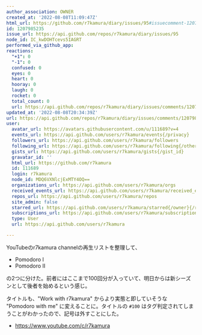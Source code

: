 ```yaml
---
author_association: OWNER
created_at: '2022-08-08T11:09:47Z'
html_url: https://github.com/r7kamura/diary/issues/95#issuecomment-1207985235
id: 1207985235
issue_url: https://api.github.com/repos/r7kamura/diary/issues/95
node_id: IC_kwDOHTcevs5IAGRT
performed_via_github_app: 
reactions:
  "+1": 0
  "-1": 0
  confused: 0
  eyes: 0
  heart: 0
  hooray: 0
  laugh: 0
  rocket: 0
  total_count: 0
  url: https://api.github.com/repos/r7kamura/diary/issues/comments/1207985235/reactions
updated_at: '2022-08-08T20:34:39Z'
url: https://api.github.com/repos/r7kamura/diary/issues/comments/1207985235
user:
  avatar_url: https://avatars.githubusercontent.com/u/111689?v=4
  events_url: https://api.github.com/users/r7kamura/events{/privacy}
  followers_url: https://api.github.com/users/r7kamura/followers
  following_url: https://api.github.com/users/r7kamura/following{/other_user}
  gists_url: https://api.github.com/users/r7kamura/gists{/gist_id}
  gravatar_id: ''
  html_url: https://github.com/r7kamura
  id: 111689
  login: r7kamura
  node_id: MDQ6VXNlcjExMTY4OQ==
  organizations_url: https://api.github.com/users/r7kamura/orgs
  received_events_url: https://api.github.com/users/r7kamura/received_events
  repos_url: https://api.github.com/users/r7kamura/repos
  site_admin: false
  starred_url: https://api.github.com/users/r7kamura/starred{/owner}{/repo}
  subscriptions_url: https://api.github.com/users/r7kamura/subscriptions
  type: User
  url: https://api.github.com/users/r7kamura

---
```

YouTubeのr7kamura channelの再生リストを整理して、

- Pomodoro I
- Pomodoro II

の2つに分けた。前者にはここまで100回分が入っていて、明日からは新シーズンとして後者を始めるという感じ。

タイトルも、"Work with r7kamura" からより実態と即していそうな "Pomodoro with me" に変えることに。タイトルの `#100` はタグ判定されてしまうことがわかったので、記号は外すことにした。



- https://www.youtube.com/c/r7kamura